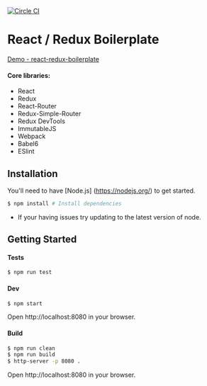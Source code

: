 [![Circle CI](https://circleci.com/gh/andrewdamelio/react-redux-boilerplate/tree/master.svg?style=svg&circle-token=35697916f8fc181b59f088c95a8dad886fc610a3)](https://circleci.com/gh/andrewdamelio/react-redux-boilerplate/tree/master)

# React / Redux Boilerplate

[Demo - react-redux-boilerplate](http://andrewdamel.io/dev/react-redux)

#### Core libraries:
- React
- Redux
- React-Router
- Redux-Simple-Router
- Redux DevTools
- ImmutableJS
- Webpack
- Babel6
- ESlint

## Installation

You'll need to have [Node.js] (https://nodejs.org/) to get started.

```bash
$ npm install # Install dependencies
```

* If your having issues try updating to the latest version of node.


## Getting Started

#### Tests
```bash
$ npm run test
```

#### Dev
```bash
$ npm start
```
Open http://localhost:8080 in your browser.

#### Build
```bash
$ npm run clean
$ npm run build
$ http-server -p 8080 .

```
Open http://localhost:8080 in your browser.
